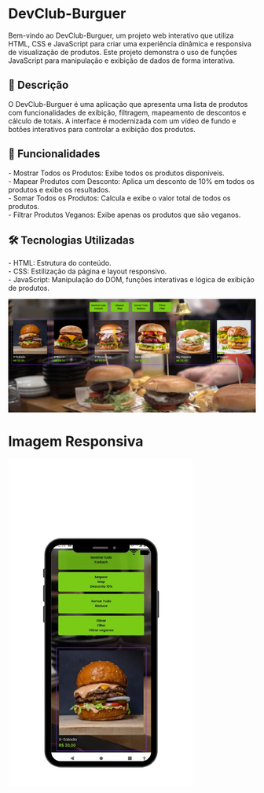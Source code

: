 <h1>DevClub-Burguer</h1>

<p>Bem-vindo ao DevClub-Burguer, um projeto web interativo que utiliza HTML, CSS e JavaScript para criar uma experiência dinâmica e responsiva de visualização de produtos. Este projeto demonstra o uso de funções JavaScript para manipulação e exibição de dados de forma interativa.</p>

<h2>📜 Descrição</h2>

<p>O DevClub-Burguer é uma aplicação que apresenta uma lista de produtos com funcionalidades de exibição, filtragem, mapeamento de descontos e cálculo de totais. A interface é modernizada com um vídeo de fundo e botões interativos para controlar a exibição dos produtos.</p>

<h2>🚀 Funcionalidades</h2>

<p> 
- Mostrar Todos os Produtos: Exibe todos os produtos disponíveis.
  <br>
- Mapear Produtos com Desconto: Aplica um desconto de 10% em todos os produtos e exibe os resultados.
  <br>
- Somar Todos os Produtos: Calcula e exibe o valor total de todos os produtos.
  <br>
- Filtrar Produtos Veganos: Exibe apenas os produtos que são veganos.
</p>

<h2>🛠 Tecnologias Utilizadas</h2>
<p>
- HTML: Estrutura do conteúdo.
  <br>
- CSS: Estilização da página e layout responsivo.
  <br>
- JavaScript: Manipulação do DOM, funções interativas e lógica de exibição de produtos.
</p>

<img src="./assets/Imagem README.png" alt="img-projeto">
<br>
<h1>Imagem Responsiva</h1>
<img src="https://github.com/Brunogitguimaraes/DevBurguer/blob/main/assets/img_projeto_responsivo.png?raw=true" />


